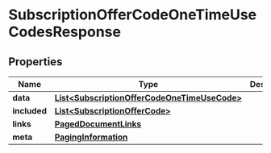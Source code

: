 

# SubscriptionOfferCodeOneTimeUseCodesResponse


## Properties

| Name | Type | Description | Notes |
|------------ | ------------- | ------------- | -------------|
|**data** | [**List&lt;SubscriptionOfferCodeOneTimeUseCode&gt;**](SubscriptionOfferCodeOneTimeUseCode.md) |  |  |
|**included** | [**List&lt;SubscriptionOfferCode&gt;**](SubscriptionOfferCode.md) |  |  [optional] |
|**links** | [**PagedDocumentLinks**](PagedDocumentLinks.md) |  |  |
|**meta** | [**PagingInformation**](PagingInformation.md) |  |  [optional] |



